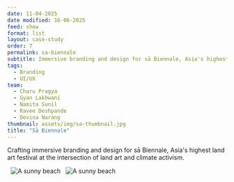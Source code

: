 ```yaml
---
date: 11-04-2025
date modified: 16-06-2025
feed: show
format: list
layout: case-study
order: 7
permalink: sa-biennale
subtitle: Immersive branding and design for sā Biennale, Asia's highest land art festival
tags: 
  - Branding 
  - UI/UX
team:
  - Charu Pragya
  - Gyan Lakhwani
  - Namita Sunil
  - Ravee Deshpande
  - Devina Narang
thumbnail: assets/img/sa-thumbnail.jpg
title: "Sā Biennale"
---
```


Crafting immersive branding and design for sā Biennale, Asia's highest land art festival at the intersection of land art and climate activism.

<div class="img-grid">
  <img src="../assets/img/ng-logo.jpg" alt="A sunny beach">
  <img src="../assets/img/ng-posters.jpg" alt="A sunny beach">
</div>